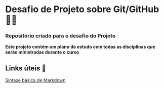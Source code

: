 # Desafio de Projeto sobre Git/GitHub :man_student:
### Repositório criado para o desafio do Projeto


**Este projeto contém um plano de estudo com todas as disciplinas que serão ministradas durante o curso**


## Links úteis :link:
[Sintaxe básica de Markdown](https://www.markdownguide.org/basic-syntax/)   
